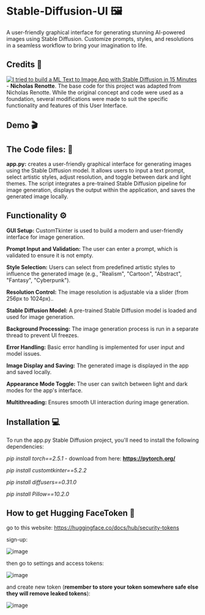 # Stable-Diffusion-UI 🖼️
A user-friendly graphical interface for generating stunning AI-powered images using Stable Diffusion. Customize prompts, styles, and resolutions in a seamless workflow to bring your imagination to life.

## Credits 🤖
[![I tried to build a ML Text to Image App with Stable Diffusion in 15 Minutes](https://img.youtube.com/vi/7xc0Fs3fpCg&list=LL/0.jpg)](https://www.youtube.com/watch?v=7xc0Fs3fpCg&list=LL) - 
**Nicholas Renotte**.
The base code for this project was adapted from Nicholas Renotte. While the original concept and code were used as a foundation, several modifications were made to suit the specific functionality and features of this User Interface.

## Demo 🎬

## The Code files: 📄
**app.py:** creates a user-friendly graphical interface for generating images using the Stable Diffusion model. It allows users to input a text prompt, select artistic styles, adjust resolution, and toggle between dark and light themes. The script integrates a pre-trained Stable Diffusion pipeline for image generation, displays the output within the application, and saves the generated image locally.

## Functionality ⚙️
**GUI Setup:** CustomTkinter is used to build a modern and user-friendly interface for image generation.

**Prompt Input and Validation:** The user can enter a prompt, which is validated to ensure it is not empty.

**Style Selection:** Users can select from predefined artistic styles to influence the generated image (e.g., "Realism", "Cartoon", "Abstract", "Fantasy", "Cyberpunk").

**Resolution Control:** The image resolution is adjustable via a slider (from 256px to 1024px)..

**Stable Diffusion Model:** A pre-trained Stable Diffusion model is loaded and used for image generation.

**Background Processing:** The image generation process is run in a separate thread to prevent UI freezes.

**Error Handling:** Basic error handling is implemented for user input and model issues.

**Image Display and Saving:** The generated image is displayed in the app and saved locally.

**Appearance Mode Toggle:** The user can switch between light and dark modes for the app's interface.

**Multithreading:** Ensures smooth UI interaction during image generation.

## Installation 💻
To run the app.py Stable Diffusion project, you'll need to install the following dependencies:

*pip install torch==2.5.1*    -  download from here: **https://pytorch.org/**

*pip install customtkinter==5.2.2*

*pip install diffusers==0.31.0*  

*pip install Pillow==10.2.0*  

## How to get Hugging FaceToken 🤗
go to this website: https://huggingface.co/docs/hub/security-tokens

sign-up:

![image](https://github.com/user-attachments/assets/c4bad170-a606-4bbe-9636-d551e809b93c)

then go to settings and access tokens:

![image](https://github.com/user-attachments/assets/736101db-f6bc-4e02-b062-c4637e0342a0)

and create new token (**remember to store your token somewhere safe else they will remove leaked tokens**):

![image](https://github.com/user-attachments/assets/72a80eec-cd1e-4a88-8ae8-daae8d1952b1)





